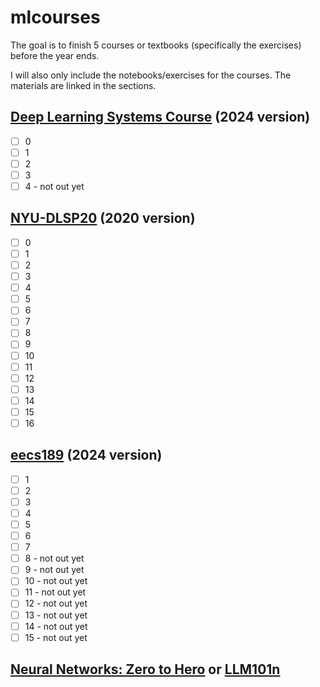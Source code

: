 # mlcourses
The goal is to finish 5 courses or textbooks (specifically the exercises) before the year ends.

I will also only include the notebooks/exercises for the courses. The materials are linked in the sections.

## [Deep Learning Systems Course](https://dlsyscourse.org/assignments/) (2024 version)
- [ ] 0
- [ ] 1
- [ ] 2
- [ ] 3
- [ ] 4 - not out yet

## [NYU-DLSP20](https://github.com/atcold/NYU-DLSP20) (2020 version)
- [ ] 0
- [ ] 1
- [ ] 2
- [ ] 3
- [ ] 4
- [ ] 5
- [ ] 6
- [ ] 7
- [ ] 8
- [ ] 9
- [ ] 10
- [ ] 11
- [ ] 12
- [ ] 13
- [ ] 14
- [ ] 15
- [ ] 16

## [eecs189](https://eecs189.org/) (2024 version)
- [ ] 1
- [ ] 2
- [ ] 3
- [ ] 4
- [ ] 5
- [ ] 6
- [ ] 7
- [ ] 8 - not out yet
- [ ] 9 - not out yet
- [ ] 10 - not out yet
- [ ] 11 - not out yet
- [ ] 12 - not out yet
- [ ] 13 - not out yet
- [ ] 14 - not out yet
- [ ] 15 - not out yet

## [Neural Networks: Zero to Hero](https://karpathy.ai/zero-to-hero.html)  or [LLM101n](https://github.com/karpathy/LLM101n)
